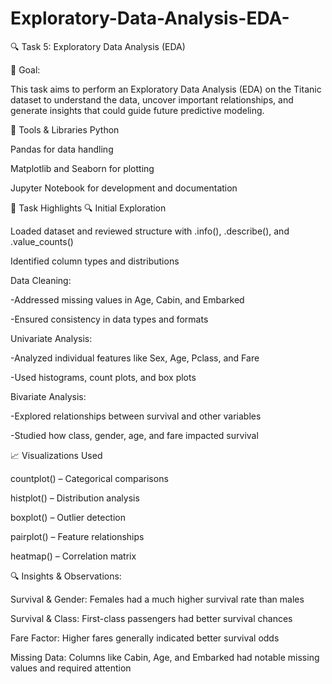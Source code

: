 # Exploratory-Data-Analysis-EDA-
🔍 Task 5: Exploratory Data Analysis (EDA)

🎯 Goal: 

This task aims to perform an Exploratory Data Analysis (EDA) on the Titanic dataset to understand the data, uncover important relationships, and generate insights that could guide future predictive modeling.

🧰 Tools & Libraries
Python

Pandas for data handling

Matplotlib and Seaborn for plotting

Jupyter Notebook for development and documentation

📝 Task Highlights
🔍 Initial Exploration

Loaded dataset and reviewed structure with .info(), .describe(), and .value_counts()

Identified column types and distributions

 Data Cleaning:

 -Addressed missing values in Age, Cabin, and Embarked

 -Ensured consistency in data types and formats

 Univariate Analysis:

 -Analyzed individual features like Sex, Age, Pclass, and Fare

 -Used histograms, count plots, and box plots

Bivariate Analysis:

 -Explored relationships between survival and other variables

 -Studied how class, gender, age, and fare impacted survival

📈 Visualizations Used

countplot() – Categorical comparisons

histplot() – Distribution analysis

boxplot() – Outlier detection

pairplot() – Feature relationships

heatmap() – Correlation matrix

🔍 Insights & Observations:

Survival & Gender: Females had a much higher survival rate than males

Survival & Class: First-class passengers had better survival chances

Fare Factor: Higher fares generally indicated better survival odds

Missing Data: Columns like Cabin, Age, and Embarked had notable missing values and required attention
